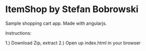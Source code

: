 # ItemShop by Stefan Bobrowski
Sample shopping cart app. Made with angularjs.

Instructions:

1.) Download Zip, extract 
2.) Open up index.html in your browser 

